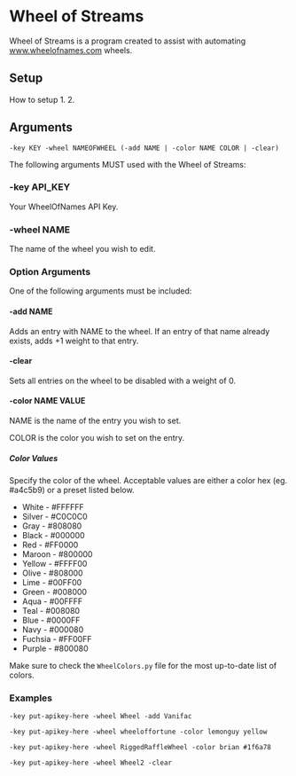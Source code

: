 # Wheel of Streams

Wheel of Streams is a program created to assist with automating www.wheelofnames.com wheels.

## Setup
How to setup
1. 
2. 

## Arguments
`-key KEY -wheel NAMEOFWHEEL (-add NAME | -color NAME COLOR | -clear)`

The following arguments MUST used with the Wheel of Streams:
### -key API_KEY
Your WheelOfNames API Key.

### -wheel NAME
The name of the wheel you wish to edit.

### Option Arguments
One of the following arguments must be included:

#### -add NAME
Adds an entry with NAME to the wheel. If an entry of that name already exists, adds +1 weight to that entry.

#### -clear
Sets all entries on the wheel to be disabled with a weight of 0.

#### -color NAME VALUE
NAME is the name of the entry you wish to set.

COLOR is the color you wish to set on the entry.
##### Color Values
Specify the color of the wheel. Acceptable values are either a color hex (eg. #a4c5b9) or a preset listed below.

- White - #FFFFFF
- Silver - #C0C0C0
- Gray - #808080
- Black - #000000
- Red - #FF0000
- Maroon - #800000
- Yellow - #FFFF00
- Olive - #808000
- Lime - #00FF00
- Green - #008000
- Aqua - #00FFFF
- Teal - #008080
- Blue - #0000FF
- Navy - #000080
- Fuchsia - #FF00FF
- Purple - #800080

Make sure to check the `WheelColors.py` file for the most up-to-date list of colors.
### Examples
`-key put-apikey-here -wheel Wheel -add Vanifac`

`-key put-apikey-here -wheel wheeloffortune -color lemonguy yellow`

`-key put-apikey-here -wheel RiggedRaffleWheel -color brian #1f6a78`

`-key put-apikey-here -wheel Wheel2 -clear`
